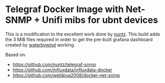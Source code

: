 # Telegraf Docker Image with Net-SNMP + Unifi mibs for ubnt devices

This is a modification to the excellent work done by [nuntz](https://github.com/nuntz/telegraf-snmp). This build adds the 3 MIB files required in order to get the pre-built grafana dashboard created by [waterbywind](https://grafana.com/dashboards/1486) working.

Based on:

* https://github.com/nuntz/telegraf-snmp
* https://github.com/influxdata/influxdata-docker
* https://github.com/weldpua2008/docker-net-snmp

